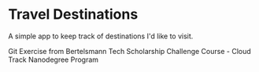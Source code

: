 # Travel Destinations

A simple app to keep track of destinations I'd like to visit.

Git Exercise from Bertelsmann Tech Scholarship Challenge Course - Cloud Track Nanodegree Program

